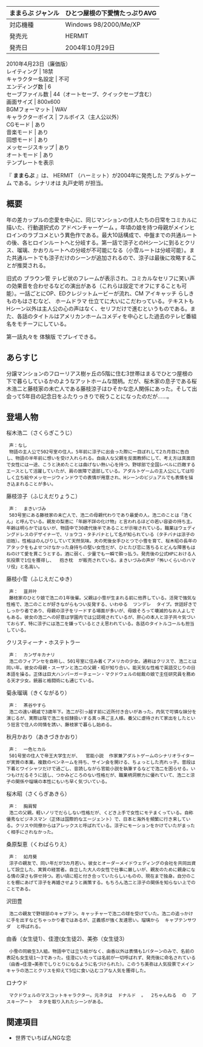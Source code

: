ままらぶ  ジャンル  |  ひとつ屋根の下愛情たっぷりAVG   
---|---  
対応機種  |  Windows 98/2000/Me/XP   
発売元  |  HERMIT   
発売日  |  2004年10月29日   
2010年4月23日（廉価版）  
レイティング  |  18禁   
キャラクター名設定  |  不可   
エンディング数  |  6   
セーブファイル数  |  44（オートセーブ、クイックセーブ含む）   
画面サイズ  |  800x600   
BGMフォーマット  |  WAV   
キャラクターボイス  |  フルボイス（主人公以外）   
CGモード  |  あり   
音楽モード  |  あり   
回想モード  |  あり   
メッセージスキップ  |  あり   
オートモード  |  あり   
テンプレートを表示  
  
『 **ままらぶ** 』は、  HERMIT  （ハーミット）が2004年に発売した  アダルトゲーム  である。シナリオは  丸戸史明  が担当。

##  概要  

年の差カップルの恋愛を中心に、同じマンションの住人たちの日常をコミカルに描いた、行動選択式の  アドベンチャーゲーム
。年頃の娘を持つ母親がメインヒロインのラブコメという異色作である。最大10話構成で、中盤までの共通ルートの後、各ヒロインルートへと分岐する。第一話で涼子とのHシーンに到るとクリス、瑠璃、かおりルートへの分岐が不可能になる（小雪ルートは分岐可能）。また共通ルートでも涼子だけのシーンが追加されるので、涼子は最後に攻略することが推奨される。

旧式の  ブラウン管
テレビ状のフレームが表示され、コミカルなセリフに笑い声の効果音を合わせるなどの演出がある（これらは設定でオフにすることも可能）。一話ごとにOP、EDクレジットムービーが流れ、CM
アイキャッチ  らしきものもはさむなど、  ホームドラマ
仕立てに大いにこだわっている。テキストもHシーン以外は主人公の心の声はなく、セリフだけで進むというものである。また、各話のタイトルはアメリカンホームコメディを中心とした過去のテレビ番組名をモチーフにしている。

第一話丸々を  体験版  でプレイできる。

##  あらすじ  

分譲マンションのフローリアス樹ヶ丘の5階に住む3世帯はまるでひとつ屋根の下で暮らしているかのようなアットホームな間柄。だが、桜木家の息子である桜木浩二と藤枝家の未亡人である藤枝涼子はひそかな恋人関係にあった。そして出会って5年目の記念日をふたりっきりで祝うことになったのだが……。

##  登場人物  

桜木浩二（さくらぎこうじ）

     声：なし 
     物語の主人公で502号室の住人。5年前に涼子に出会った際に一目ぼれして2カ月目に告白し、物語の半年前に想いを受け入れられる。自由人な父親を反面教師にして、考え方は真面目で女性には一途、こうと決めたことは曲げない熱い心を持つ。野球部で全国レベルに匹敵するエースとして活躍していたが、肩の故障で退部している。アダルトゲームの主人公にしては珍しく立ち絵やメッセージウィンドウでの表情が用意され、Hシーンのビジュアルでも表情を描き込まれることが多い。 
藤枝涼子（ふじえだりょうこ）

     声：  まきいづみ 
     503号室にある藤枝家の未亡人で、浩二の母親代わりであり最愛の人。浩二のことは「浩くん」と呼んでいる。親友の梨恵に「年齢不詳の化け物」と言われるほどの若い容姿の持ち主。年齢は明らかではないが、物語中で30歳代後半であることが示唆されている。職業はウェディングドレスのデザイナーで、リョウコ・タチバナとして名が知られている（タチバナは涼子の旧姓）。性格はのんびりしていて天然気味。夫の死後女手ひとつで小雪を育て、桜木昭の長年のアタックをもよせつけなかった身持ちの堅い女性だが、ひとたび恋に落ちるとどんな障害もはねのけて愛を貫こうとする。酒に弱く、少量でも一瞬で酔っ払う。発売後の公式HPにおける人気投票で1位を獲得し、  抱き枕  が販売されている。まきいづみの声が「怖いくらいのハマリ役」と名高い。 
藤枝小雪（ふじえだこゆき）

     声：  韮井叶 
     藤枝家のひとり娘で浩二の1年後輩。父親は小雪が生まれる前に他界している。活発で強気な性格で、浩二のことが好きながらもつい反発する、いわゆる  ツンデレ  タイプ。世話好きでしっかり者であり、母親の涼子をリードする場面が多いが、母娘そろって壊滅的なお人よしでもある。彼女の浩二への好意は学園内では公認視されているが、肝心の本人と涼子共々気づいておらず、特に涼子には浩二を嫌っているとさえ思われている。各話のタイトルコールも担当している。 
クリスティーナ・ホステトラー

     声：  カンザキカナリ 
     浩二のフィアンセを自称し、501号室に住み着くアメリカの少女。通称はクリスで、浩二とは同い年。彼女の母親・スーザンと浩二の父親・昭が知り合い。能天気な性格で英語交じりの日本語を操る。正体は巨大ハンバーガーチェーン・マクドウェルの総裁の娘で主任研究員を務める天才少女。銃器と格闘術にも通じている。 
菊永瑠璃（きくながるり）

     声：  茶谷やすら 
     浩二の遠い親戚で3歳年下。浩二が引っ越す前に近所付き合いがあった。内気で可憐な妹分を演じるが、実際は陰で浩二を奴隷扱いする真っ黒ご主人様。養父に虐待されて家出をしたという狂言で住人の同情を誘い、藤枝家で暮らし始める。 
秋月かおり（あきづきかおり）

     声：  一色ヒカル 
     501号室の住人で帝王大学生だが、  官能小説  作家兼アダルトゲームのシナリオライターが実質の本業。複数のペンネームを持ち、サイン会を開ける、ちょっとした売れっ子。普段は下着とワイシャツだけで過ごし、音読しながら官能小説を執筆するなどで浩二を困らせる。いつもけだるそうに話し、つかみどころのない性格だが、職業柄洞察力に優れていて、浩二と涼子の関係や瑠璃の本性にもいち早く気づいている。 
桜木昭（さくらぎあきら）

     声：  胸肩腎 
     浩二の父親。軽いノリでだらしない性格だが、くどき上手で女性にモテまくっている。自称優秀なビジネスマン（正体は国際的なエージェント）で、日本と海外を頻繁に行き来している。クリスや同僚からはアレックスと呼ばれている。涼子にモーションをかけていたがまったく相手にされなかった。 
桑原梨恵（くわばらりえ）

     声：  如月葵 
     涼子の親友で、同い年だが3カ月若い。彼女とオーダーメイドウェディングの会社を共同出資して設立した、実質の経営者。自立した大人の女性で仕事に厳しいが、親友のために親身になる情の深さも併せ持つ。若い頃に昭と付き合っていたらしいものの、現在まで独身。自分のことを棚にあげて涼子を再婚させようと画策する。もちろん浩二と涼子の関係を知らない上でのことである。 
沢田豊

     浩二の親友で野球部のキャプテン。キャッチャーで浩二の球を受けていた。浩二の追っかけに手を出すなどちゃっかり者ではあるが、正義感が強く友達思い。瑠璃から  キャプテンサワダ  と呼ばれる。 
由香（女生徒1）、佳澄(女生徒2)、美弥（女生徒3）

     小雪の同級生3人組。物語中では立ち絵がなく、由香以外は表情も1パターンのみで、名前の表記も女生徒1～3であった。佳澄にいたっては名前が一切呼ばれず、発売後に命名されている（由香→佳澄→美弥でしりとりになるように名づけられた）。このうち美弥は人気投票でメインキャラの浩二とクリスを抑えて5位に食い込むコアな人気を獲得した。 
ロナウド

     マクドウェルのマスコットキャラクター。元ネタは  ドナルド  。  2ちゃんねる  の  アスキーアート  ネタを取り入れたシーンがある。 

##  関連項目  

  * 世界でいちばんNGな恋 

